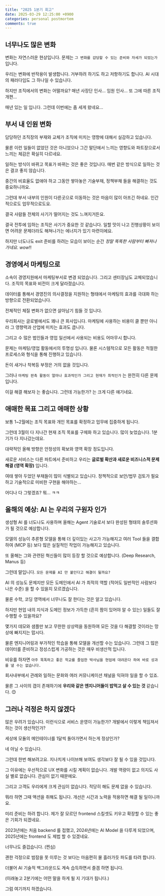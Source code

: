 ```yaml
---
title: "2025 1분기 회고"
date: 2025-03-29 12:25:00 +0900
categories: personal postmortem
comments: true
---
```


## 너무나도 많은 변화

변화는 자연스러운 현상입니다. 문제는 `그 변화를 감당할 수 있는 준비와 자세가 되었는가` 입니다.

우리는 변화에 반작용이 발생합니다. 거부하려 하기도 하고 저항하기도 합니다. AI 시대의 패러다임도 그 하나일 수 있습니다.

하지만 조직에서의 변화는 어떨까요? 매년 사장단 인사... 임원 인사... 또 그에 따른 조직 개편...

매년 있는 일 입니다. 그런데 이번에는 좀 세게 왔네요...

## 부서 내 인원 변화

담당하던 조직장의 부재와 교체가 조직에 미치는 영향에 대해서 실감하고 있습니다. 

물론 이런 일들이 없었던 것은 아니었으나 그간 말단에서 느끼는 영향도와 파트장으로서 느끼는 체감은 확실히 다르네요.

일하는 방식이 바뀌고 목표가 바뀌는 것은 좋은 것입니다. 매번 같은 방식으로 일하는 것은 결코 좋지 않습니다. 

중간의 비효율도 없애야 하고 그동안 쌓아놓은 기술부채, 정책부채 들을 해결하는 것도 중요하니까요.

그런데 부서 내부의 인원이 다른곳으로 이동하는 것은 마음이 많이 아프긴 하네요. 인간적으로도 업무적으로도요.

결국 사람들 전체의 사기가 떨어지는 것도 느껴지거든요.

결국 전투에 임하는 조직은 사기가 중요한 것 같습니다. 일할 맛이 나고 진행상황이 보이면 어려운 문제더라도 해쳐나가는 에너지가 있기 마련이에요.

하지만 너도나도 exit 준비를 하려는 모습이 보이는 순간 *정말 똑똑한 사람부터 빠져나가네요. wow*!!

## 경영에서 마케팅으로

소속이 경영지원에서 마케팅부서로 변경 되었습니다. 그리고 센터장님도 교체되었습니다. 조직의 목표와 비전이 크게 달라졌습니다.

데이터를 통해서 경영진의 의사결정을 지원하는 형태에서 마케팅의 효과를 극대화 하는 방향으로 전환되었습니다.

전체적인 체질 변화가 없으면 살아남기 힘들 것 입니다.

우리회사는 글로벌에서도 꽤나 큰 회사입니다. 마케팅에 사용하는 비용이 클 뿐만 아니라 그 영향력과 산업에 미치는 효과도 큽니다.

그리고 수 많은 법인들과 영업 일선에서 사용되는 비용도 어마무시 합니다.

문제는 마케팅/영업 활동에서의 투명성 입니다. 물론 시스템적으로 모든 활동은 적절한 프로세스와 형식을 통해 진행하고 있습니다. 

돈이 새거나 착복등 부정은 거의 없을 것입니다.

그러나 `마케팅 판촉 활동이 얼마나 효과적인가 그리고 현재가 최적인가` 는 완전히 다른 문제 입니다.

이걸 해결 해보자 는 좋습니다. 그런데 가능한가? 는 크게 다른 얘기네요.

## 애매한 목표 그리고 애매한 상황

보통 1~2월에는 조직 목표와 개인 목표를 확정하고 업무에 집중하게 됩니다.

그런데 3월이 다 지나간 현재 조직 목표를 구체화 하고 있습니다. 많이 늦었습니다. 1분기가 다 지나갔는데요.

대략적인 올해 방향은 안정성의 확보와 영역 확장 정도입니다.

새로운 서비스는 다른 파트에서 준비하고 우리는 **글로벌 확산과 새로운 비즈니스적 문제 해결 (영역 확장)** 입니다.

여태 쌓아 두었던 부채들이 많이 식별되고 있습니다. 정책적으로 보안/법무 검토가 필요하고 기술적으로 미비한 구현을 해야하는...

어디나 다 그렇겠죠? 뭐... ㅋㅋ

## 올해의 예상: AI 는 우리의 구원자 인가

생성형 AI 를 너도나도 사용하며 올해는 Agent 기술로서 보다 완성된 형태의 솔루션화가 될 것으로 예상합니다. 

모델의 성능이 추론형 모델을 통해 더 깊이있는 사고가 가능해지고 여러 Tool 들을 결합하여 (MCP 등) 보다 많은 실질적인 작업이 가능해지고 있습니다.

또 올해는 그와 관련된 혁신들이 많이 등장 할 것으로 예상합니다. (Deep Research, Manus 등)

그런데 말입니다. `모든 문제를 AI 만 붙인다고 해결이 될까요?`

AI 의 성능도 문제지만 모든 도메인에서 AI 가 최적의 역할 (적어도 일반적인 사람보다 나은 수준) 을 할 수 있을지 모르겠습니다.

물론 수학, 코딩 영역에서 너무나도 잘 한다는 것은 알고 있습니다. 

하지만 현업 내의 지식과 도메인 정보가 가득한 (흔히 짬이 있어야 알 수 있는) 일들도 잘 수행할 수 있을까요?

몇가지 데모와 샘플만 보고 무한한 상상력을 동원하여 모든 것을 다 해결할 것이라는 망상에 빠지지는 맙시다.

물론 엔지니어링과 부가적인 학습을 통해 모델을 개선할 수는 있습니다. 그런데 그 많은 데이터를 준비하고 정성스럽게 가공하는 것은 매우 비생산적 입니다.

비유를 하자면 `아주 똑똑하고 좋은 학교를 졸업한 박사님을 현업에 대려온다 하여 바로 성과를 낼 수는 없습니다.`

회사내부에서 관례와 일하는 문화와 여러 커뮤니케이션 채널을 익혀야 일을 할 수 있죠.

물론 그 사이의 갭이 존재하기에 **우리와 같은 엔지니어들이 밥먹고 살 수 있는 것** 같습니다. 😊

## 그러나 걱정은 하지 않겠다

많은 우려가 있습니다. 이런식으로 서비스 운영이 가능한가? 개발에서 이렇게 책임져서 하는 것이 생산적인가?

세상에 모듈의 메인테이너를 1달씩 돌아가면서 하는게 정상인가?

네 아닐 수 있습니다. 

그런데 한번 해보려고요. 지나치게 나이브해 보여도 생각보다 잘 될 수 있을 것입니다.

그 이유에는 우선적으로 UX 변화를 시킬 계획이 없습니다. 개발 역량이 없고 의지도 사실 별로 없습니다. 관심이 없기 때문에요.

그리고 고객도 우리에게 크게 관심이 없습니다. 적당히 해도 문제 없을 수 있습니다.

뭐라 하면 그때 액션을 취해도 됩니다. 개선은 시간과 노력을 적용하면 해결 될 일이니까요.

미리 준비는 하려 합니다. 제가 잘 모르던 frontend 스킬셋도 키우고 확장할 수 있는 좋은 기회가 되겠네요.

2023년에는 처음 backend 를 접했고, 2024년에는 AI Model 을 다루게 되었으며, 2025년에는 frontend 도 제법 할 수 있겠네요.

너무나도 즐겁습니다. (찐심)

괜한 걱정으로 밤잠을 못 이루는 것 보다는 마음편히 물 흘러가듯 파도를 타려 합니다.

더불어 AI 기술적 백그라운드도 계속 습득하면서 즐겜 하면 됩니다.

(이래놓고 2분기에는 어떤 말을 하게 될 지 기대가 됩니다.)


그럼 여기까지 하겠습니다.
